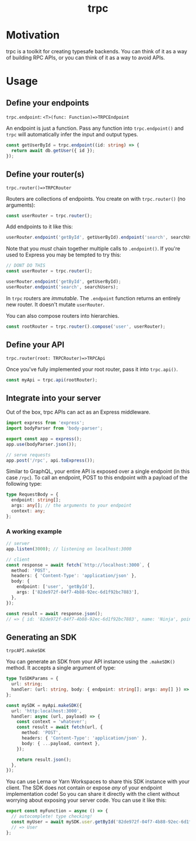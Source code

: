 <div align="center">
  <h1 align="center">trpc</h1>
</div>

<!-- Place this tag where you want the button to render. -->

<!-- Created by [@vriad](https://twitter.com/vriad), maintained by  -->

<!-- ### Table of contents -->

# Motivation

trpc is a toolkit for creating typesafe backends. You can think of it as a way of building RPC APIs, or you can think of it as a way to avoid APIs.

# Usage

## Define your endpoints

`trpc.endpoint`: `<T>(func: Function)=>TRPCEndpoint`

An endpoint is just a function. Pass any function into `trpc.endpoint()` and `trpc` will automatically infer the input and output types.

```ts
const getUserById = trpc.endpoint((id: string) => {
  return await db.getUser({ id });
});
```

## Define your router(s)

`trpc.router()=>TRPCRouter`

Routers are collections of endpoints. You create on with `trpc.router()` (no arguments):

```ts
const userRouter = trpc.router();
```

Add endpoints to it like this:

```ts
userRouter.endpoint('getById', getUserById).endpoint('search', searchUsers);
```

Note that you _must_ chain together multiple calls to `.endpoint()`. If you're used to Express you may be tempted to try this:

```ts
// DONT DO THIS
const userRouter = trpc.router();

userRouter.endpoint('getById', getUserById);
userRouter.endpoint('search', searchUsers);
```

In `trpc` routers are _immutable_. The `.endpoint` function returns an entirely new router. It doesn't mutate `userRouter`.

You can also compose routers into hierarchies.

```ts
const rootRouter = trpc.router().compose('user', userRouter);
```

## Define your API

`trpc.router(root: TRPCRouter)=>TRPCApi`

Once you've fully implemented your root router, pass it into `trpc.api()`.

```ts
const myApi = trpc.api(rootRouter);
```

## Integrate into your server

Out of the box, trpc APIs can act as an Express middleware.

```ts
import express from 'express';
import bodyParser from 'body-parser';

export const app = express();
app.use(bodyParser.json());

// serve requests
app.post('/rpc', api.toExpress());
```

Similar to GraphQL, your entire API is exposed over a single endpoint (in this case `/rpc`). To call an endpoint, POST to this endpoint with a payload of the following type:

```ts
type RequestBody = {
  endpoint: string[];
  args: any[]; // the arguments to your endpoint
  context: any;
};
```

### A working example

```ts
// server
app.listen(3000); // listening on localhost:3000

// client
const response = await fetch(`http://localhost:3000`, {
  method: 'POST',
  headers: { 'Content-Type': 'application/json' },
  body: {
    endpoint: ['user', 'getById'],
    args: ['82de972f-04f7-4b88-92ec-6d1f92bc7883'],
  },
});

const result = await response.json();
// => { id: '82de972f-04f7-4b88-92ec-6d1f92bc7883', name: 'Ninja', points: 127 }
```

## Generating an SDK

`trpcAPI.makeSDK`

You can generate an SDK from your API instance using the `.makeSDK()` method. It accepts a single argument of type:

```ts
type ToSDKParams = {
  url: string;
  handler: (url: string, body: { endpoint: string[]; args: any[] }) => Promise<any>;
};
```

```ts
const mySDK = myApi.makeSDK({
  url: 'http:localhost:3000',
  handler: async (url, payload) => {
    const context = 'whatever';
    const result = await fetch(url, {
      method: 'POST',
      headers: { 'Content-Type': 'application/json' },
      body: { ...payload, context },
    });

    return result.json();
  },
});
```

You can use Lerna or Yarn Workspaces to share this SDK instance with your client. The SDK does not contain or expose _any_ of your endpoint implementation code! So you can share it directly with the client without worrying about exposing your server code. You can use it like this:

```ts
export const myFunction = async () => {
  // autocomplete! type checking!
  const myUser = await mySDK.user.getById('82de972f-04f7-4b88-92ec-6d1f92bc7883');
  // => User
};
```
